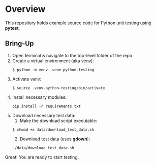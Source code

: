 # Overview

This repository holds example source code for Python unit testing using **pytest**.

## Bring-Up
1. Open terminal & navigate to the top-level folder of the repo
2. Create a virtual environment (aka venv):
   ```
   $ python -m venv .venv-python-testing
   ```
3. Activate venv:
   ```
   $ source .venv-python-testing/bin/activate
   ```
4. Install necessary modules:
   ```
   pip install -r requirements.txt
   ```
5. Download necessary test data:
   1. Make the download script executable:
   ```
   $ chmod +x data/download_test_data.sh
   ```
   2. Download test data (uses **gdown**):
   ```
   ./data/download_test_data.sh
   ```

Great! You are ready to start testing.
